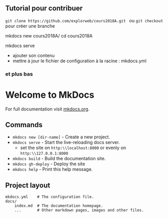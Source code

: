 ## Tutorial pour contribuer

`git clone https://github.com/explorweb/cours2018A.git ` ou `git checkout` pour créer une branche

mkdocs new cours2018A/
cd cours2018A

mkdocs serve

* ajouter son contenu
* mettre à jour le fichier de configuration à la racine : mkdocs.yml
### et plus bas



# Welcome to MkDocs

For full documentation visit [mkdocs.org](http://mkdocs.org).

## Commands

* `mkdocs new [dir-name]` - Create a new project.
* `mkdocs serve` - Start the live-reloading docs server.
  * set the site on `http:\\localhost:8000` or evenly on `http:\\127.0.0.1:8000`
* `mkdocs build` - Build the documentation site.
* `mkdocs gh-deploy` - Deploy the site
* `mkdocs help` - Print this help message.
## Project layout

    mkdocs.yml    # The configuration file.
    docs/
        index.md  # The documentation homepage.
        ...       # Other markdown pages, images and other files.
